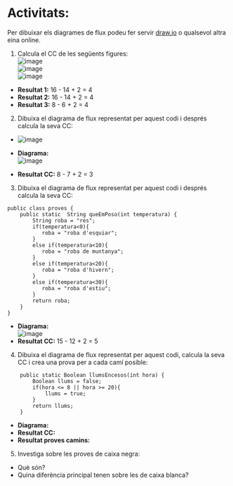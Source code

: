 # Activitats: 

Per dibuixar els diagrames de flux podeu fer servir [draw.io](https://draw.io) o qualsevol altra eina online.

1. Calcula el CC de les següents figures:  
  ![image](https://user-images.githubusercontent.com/110727546/204613022-4ab64342-2e06-438d-a7e8-570685b3c406.png)  
  ![image](https://user-images.githubusercontent.com/110727546/204613180-6d55bf09-28b8-417e-96f4-f71a762ac44c.png)  
  ![image](https://user-images.githubusercontent.com/110727546/204655229-8c3f28d7-3d8b-4746-a55d-331f89da39d2.png)  

  - **Resultat 1:** 16 - 14 + 2 = 4
  - **Resultat 2:** 16 - 14 + 2 = 4
  - **Resultat 3:** 8 - 6 + 2 = 4


2. Dibuixa el diagrama de flux representat per aquest codi i després calcula la seva CC:
  - ![image](https://user-images.githubusercontent.com/110727546/204615125-363e5e6c-173b-4ec0-8c0b-cb97985ade06.png)

  - **Diagrama:**  
 ![image](https://user-images.githubusercontent.com/113586070/204749770-991773c6-ccd8-48a9-a8e9-251ea829b3ad.png)  
  - **Resultat CC:** 8 - 7 + 2 = 3

3. Dibuixa el diagrama de flux representat per aquest codi i després calcula la seva CC:

```
public class proves {
    public static  String queEmPoso(int temperatura) {
        String roba = "res";
        if(temperatura<0){
           roba = "roba d'esquiar";
        }
        else if(temperatura<10){
           roba = "roba de muntanya";
        }
        else if(temperatura<20){
           roba = "roba d'hivern";
        }
        else if(temperatura<30){
           roba = "roba d'estiu";
        }
        return roba;
    }    
}
```

  - **Diagrama:**  
  ![image](https://user-images.githubusercontent.com/113586070/204755943-d89f8ef7-b04f-450d-9884-6148dfcfd76a.png)  
  - **Resultat CC:** 15 - 12 + 2 = 5

4. Dibuixa el diagrama de flux representat per aquest codi, calcula la seva CC i crea una prova per a cada camí posible:

```
    public static Boolean llumsEncesos(int hora) {
        Boolean llums = false;
        if(hora <= 8 || hora >= 20){
            llums = true;
        }
        return llums;
    }
```
  - **Diagrama:**
  - **Resultat CC:**
  - **Resultat proves camins:**

5. Investiga sobre les proves de caixa negra:

  - Què són?
  - Quina diferència principal tenen sobre les de caixa blanca?


